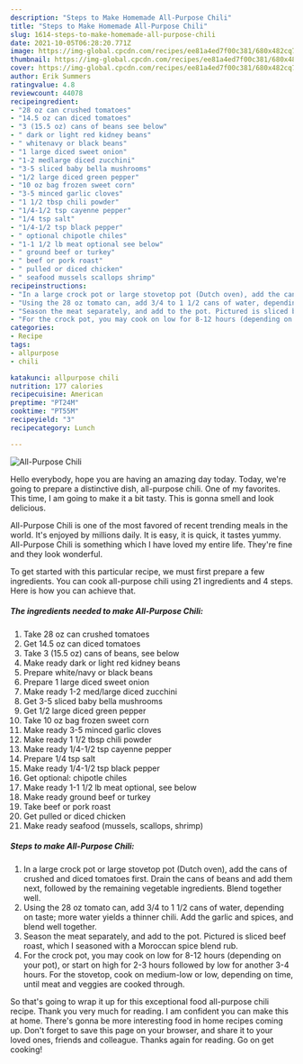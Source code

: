 ```yaml
---
description: "Steps to Make Homemade All-Purpose Chili"
title: "Steps to Make Homemade All-Purpose Chili"
slug: 1614-steps-to-make-homemade-all-purpose-chili
date: 2021-10-05T06:28:20.771Z
image: https://img-global.cpcdn.com/recipes/ee81a4ed7f00c381/680x482cq70/all-purpose-chili-recipe-main-photo.jpg
thumbnail: https://img-global.cpcdn.com/recipes/ee81a4ed7f00c381/680x482cq70/all-purpose-chili-recipe-main-photo.jpg
cover: https://img-global.cpcdn.com/recipes/ee81a4ed7f00c381/680x482cq70/all-purpose-chili-recipe-main-photo.jpg
author: Erik Summers
ratingvalue: 4.8
reviewcount: 44078
recipeingredient:
- "28 oz can crushed tomatoes"
- "14.5 oz can diced tomatoes"
- "3 (15.5 oz) cans of beans see below"
- " dark or light red kidney beans"
- " whitenavy or black beans"
- "1 large diced sweet onion"
- "1-2 medlarge diced zucchini"
- "3-5 sliced baby bella mushrooms"
- "1/2 large diced green pepper"
- "10 oz bag frozen sweet corn"
- "3-5 minced garlic cloves"
- "1 1/2 tbsp chili powder"
- "1/4-1/2 tsp cayenne pepper"
- "1/4 tsp salt"
- "1/4-1/2 tsp black pepper"
- " optional chipotle chiles"
- "1-1 1/2 lb meat optional see below"
- " ground beef or turkey"
- " beef or pork roast"
- " pulled or diced chicken"
- " seafood mussels scallops shrimp"
recipeinstructions:
- "In a large crock pot or large stovetop pot (Dutch oven), add the cans of crushed and diced tomatoes first. Drain the cans of beans and add them next, followed by the remaining vegetable ingredients. Blend together well."
- "Using the 28 oz tomato can, add 3/4 to 1 1/2 cans of water, depending on taste; more water yields a thinner chili. Add the garlic and spices, and blend well together."
- "Season the meat separately, and add to the pot. Pictured is sliced beef roast, which I seasoned with a Moroccan spice blend rub."
- "For the crock pot, you may cook on low for 8-12 hours (depending on your pot), or start on high for 2-3 hours followed by low for another 3-4 hours. For the stovetop, cook on medium-low or low, depending on time, until meat and veggies are cooked through."
categories:
- Recipe
tags:
- allpurpose
- chili

katakunci: allpurpose chili 
nutrition: 177 calories
recipecuisine: American
preptime: "PT24M"
cooktime: "PT55M"
recipeyield: "3"
recipecategory: Lunch

---
```



![All-Purpose Chili](https://img-global.cpcdn.com/recipes/ee81a4ed7f00c381/680x482cq70/all-purpose-chili-recipe-main-photo.jpg)

Hello everybody, hope you are having an amazing day today. Today, we're going to prepare a distinctive dish, all-purpose chili. One of my favorites. This time, I am going to make it a bit tasty. This is gonna smell and look delicious.



All-Purpose Chili is one of the most favored of recent trending meals in the world. It's enjoyed by millions daily. It is easy, it is quick, it tastes yummy. All-Purpose Chili is something which I have loved my entire life. They're fine and they look wonderful.


To get started with this particular recipe, we must first prepare a few ingredients. You can cook all-purpose chili using 21 ingredients and 4 steps. Here is how you can achieve that.

<!--inarticleads1-->

##### The ingredients needed to make All-Purpose Chili:

1. Take 28 oz can crushed tomatoes
1. Get 14.5 oz can diced tomatoes
1. Take 3 (15.5 oz) cans of beans, see below
1. Make ready  dark or light red kidney beans
1. Prepare  white/navy or black beans
1. Prepare 1 large diced sweet onion
1. Make ready 1-2 med/large diced zucchini
1. Get 3-5 sliced baby bella mushrooms
1. Get 1/2 large diced green pepper
1. Take 10 oz bag frozen sweet corn
1. Make ready 3-5 minced garlic cloves
1. Make ready 1 1/2 tbsp chili powder
1. Make ready 1/4-1/2 tsp cayenne pepper
1. Prepare 1/4 tsp salt
1. Make ready 1/4-1/2 tsp black pepper
1. Get  optional: chipotle chiles
1. Make ready 1-1 1/2 lb meat optional, see below
1. Make ready  ground beef or turkey
1. Take  beef or pork roast
1. Get  pulled or diced chicken
1. Make ready  seafood (mussels, scallops, shrimp)




<!--inarticleads2-->

##### Steps to make All-Purpose Chili:

1. In a large crock pot or large stovetop pot (Dutch oven), add the cans of crushed and diced tomatoes first. Drain the cans of beans and add them next, followed by the remaining vegetable ingredients. Blend together well.
1. Using the 28 oz tomato can, add 3/4 to 1 1/2 cans of water, depending on taste; more water yields a thinner chili. Add the garlic and spices, and blend well together.
1. Season the meat separately, and add to the pot. Pictured is sliced beef roast, which I seasoned with a Moroccan spice blend rub.
1. For the crock pot, you may cook on low for 8-12 hours (depending on your pot), or start on high for 2-3 hours followed by low for another 3-4 hours. For the stovetop, cook on medium-low or low, depending on time, until meat and veggies are cooked through.




So that's going to wrap it up for this exceptional food all-purpose chili recipe. Thank you very much for reading. I am confident you can make this at home. There's gonna be more interesting food in home recipes coming up. Don't forget to save this page on your browser, and share it to your loved ones, friends and colleague. Thanks again for reading. Go on get cooking!
